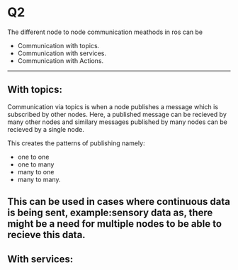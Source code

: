 # Q2
The different node to node communication meathods in ros can be
- Communication with topics.
- Communication with services.
- Communication with Actions.
---
## With topics:
Communication via topics is when a node publishes a message which 
is subscribed by other nodes.
Here, a published message can be recieved by many other nodes and similary 
messages published by many nodes can be recieved by a single node.

This creates the patterns of publishing namely:
  - one to one
  - one to many
  - many to one
  - many to many.

This can be used in cases where continuous data is being sent, example:sensory data
as, there might be a need for multiple nodes to be able to recieve this data.
---
## With services:

